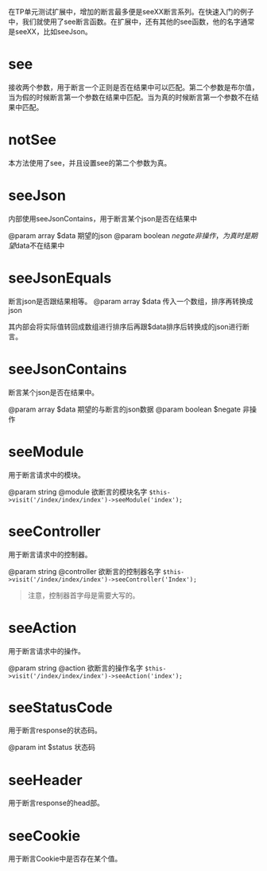 在TP单元测试扩展中，增加的断言最多便是seeXX断言系列。在快速入门的例子中，我们就使用了see断言函数。在扩展中，还有其他的see函数，他的名字通常是seeXX，比如seeJson。

# see
接收两个参数，用于断言一个正则是否在结果中可以匹配。第二个参数是布尔值，当为假的时候断言第一个参数在结果中匹配。当为真的时候断言第一个参数不在结果中匹配。
# notSee
本方法使用了see，并且设置see的第二个参数为真。

# seeJson
内部使用seeJsonContains，用于断言某个json是否在结果中

@param array $data 期望的json
@param boolean $negate 非操作，为真时是期望$data不在结果中

# seeJsonEquals
断言json是否跟结果相等。
@param array $data 传入一个数组，排序再转换成json

其内部会将实际值转回成数组进行排序后再跟$data排序后转换成的json进行断言。

# seeJsonContains
断言某个json是否在结果中。

@param array $data 期望的与断言的json数据
@param boolean $negate 非操作

# seeModule
用于断言请求中的模块。

@param string @module 欲断言的模块名字
`$this->visit('/index/index/index')->seeModule('index');`

# seeController
用于断言请求中的控制器。

@param string @controller 欲断言的控制器名字
`$this->visit('/index/index/index')->seeController('Index');`
>注意，控制器首字母是需要大写的。

# seeAction
用于断言请求中的操作。

@param string @action 欲断言的操作名字
`$this->visit('/index/index/index')->seeAction('index');`

# seeStatusCode
用于断言response的状态码。

@param int $status 状态码

# seeHeader
用于断言response的head部。

# seeCookie
用于断言Cookie中是否存在某个值。